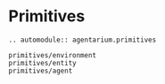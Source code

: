 # Primitives

```{eval-rst}
.. automodule:: agentarium.primitives
```

```{toctree}
primitives/environment
primitives/entity
primitives/agent
```
